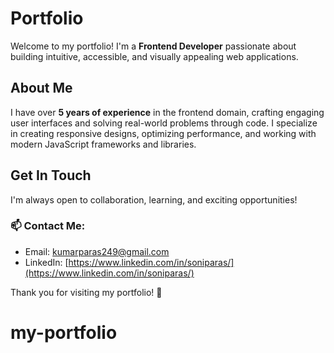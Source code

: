 # Portfolio

Welcome to my portfolio! I'm a **Frontend Developer** passionate about building intuitive, accessible, and visually appealing web applications.

## About Me

I have over **5 years of experience** in the frontend domain, crafting engaging user interfaces and solving real-world problems through code. I specialize in creating responsive designs, optimizing performance, and working with modern JavaScript frameworks and libraries.

## Get In Touch

I'm always open to collaboration, learning, and exciting opportunities! 

### 📫 Contact Me:
- Email: [kumarparas249@gmail.com](mailto:kumarparas249@gmail.com)
- LinkedIn: [https://www.linkedin.com/in/soniparas/](https://www.linkedin.com/in/soniparas/)


Thank you for visiting my portfolio! 🚀

# my-portfolio
